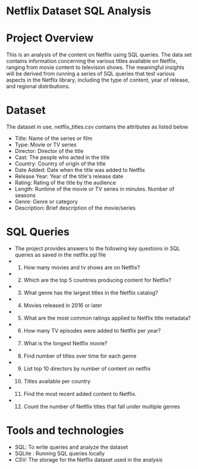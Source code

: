 # Netflix Dataset SQL Analysis
# Project Overview
This is an analysis of the content on Netflix using SQL queries. The data set contains information concerning the various titles available on Netflix, ranging from movie content to television shows. The meaningful insights will be derived from running a series of SQL queries that test various aspects in the Netflix library, including the type of content, year of release, and regional distributions.

# Dataset
The dataset in use, netflix_titles.csv contains the attributes as listed below

- Title: Name of the series or film
- Type: Movie or TV series
- Director: Director of the title
- Cast: The people who acted in the title
- Country: Country of origin of the title
- Date Added: Date when the title was added to Netflix
- Release Year: Year of the title's release date
- Rating: Rating of the title by the audience
- Length: Runtime of the movie or TV series in minutes. Number of seasons
- Genre: Genre or category
- Description: Brief description of the movie/series

# SQL Queries

- The project provides answers to the following key questions in SQL queries as saved in the netflix.sql file
- 1. How many movies and tv shows are on Netflix?
- 2. Which are the top 5 countries producing content for Netflix?
- 3. What genre has the largest titles in the Netflix catalog?
- 4. Movies released in 2016 or later
- 5. What are the most common ratings applied to Netflix title metadata?
- 6. How many TV episodes were added to Netflix per year?
- 7. What is the longest Netflix movie?
- 8. Find number of titles over time for each genre
- 9. List top 10 directors by number of content on netflix
- 10. Titles available per country
- 11. Find the most recent added content to Netflix.
- 12. Count the number of Netflix titles that fall under multiple genres
# Tools and technologies
- SQL: To write queries and analyze the dataset
- SQLite : Running SQL queries locally
- CSV: The storage for the Netflix dataset used in the analysis
